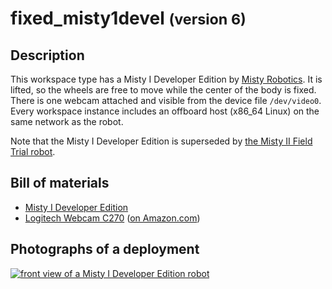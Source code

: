fixed_misty1devel <small>(version 6)</small>
=================

Description
-----------

This workspace type has a Misty I Developer Edition by [Misty Robotics](
https://www.mistyrobotics.com/). It is lifted, so the wheels are free to move
while the center of the body is fixed.  There is one webcam attached and
visible from the device file `/dev/video0`.  Every workspace
instance includes an offboard host (x86_64 Linux) on the same network as the
robot.

Note that the Misty I Developer Edition is superseded by [the Misty II Field
Trial robot](fixed_misty2fieldtrial.html).


Bill of materials
-----------------

* [Misty I Developer Edition](https://docs.mistyrobotics.com/docs/robots/misty-i/)
* [Logitech Webcam C270](https://support.logitech.com/en_us/product/hd-webcam-c270) ([on Amazon.com](https://www.amazon.com/Logitech-Widescreen-designed-Calling-Recording/dp/B004FHO5Y6/))


Photographs of a deployment
---------------------------

<a title="enlarge" href="figures/fixed_misty1devel_frontview.jpg">![front view of a Misty I Developer Edition robot](figures/480px-fixed_misty1devel_frontview.jpg)</a>
